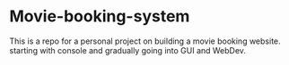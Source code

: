 # Movie-booking-system
This is a repo for a personal project on building a movie booking website. starting with console and gradually going into GUI and WebDev. 
